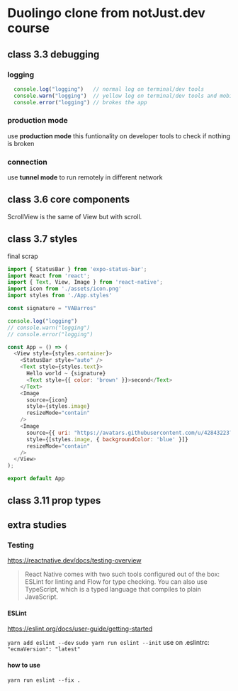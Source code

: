# Duolingo clone from notJust.dev course

## class 3.3 debugging

### logging

```js
  console.log("logging")   // normal log on terminal/dev tools
  console.warn("logging")  // yellow log on terminal/dev tools and mobile
  console.error("logging") // brokes the app
```

### production mode

use **production mode** this funtionality on developer tools to check if nothing is broken

### connection

use **tunnel mode** to run remotely in different network

## class 3.6 core components

ScrollView is the same of View but with scroll.

## class 3.7 styles

final scrap

```js
import { StatusBar } from 'expo-status-bar';
import React from 'react';
import { Text, View, Image } from 'react-native';
import icon from './assets/icon.png'
import styles from './App.styles'

const signature = "VABarros"

console.log("logging")
// console.warn("logging")
// console.error("logging")

const App = () => (
  <View style={styles.container}>
    <StatusBar style="auto" />
    <Text style={styles.text}>
      Hello world ~ {signature}
      <Text style={{ color: 'brown' }}>second</Text>
    </Text>
    <Image
      source={icon}
      style={styles.image}
      resizeMode="contain"
    />
    <Image
      source={{ uri: "https://avatars.githubusercontent.com/u/42843223?v=4" }}
      style={[styles.image, { backgroundColor: 'blue' }]}
      resizeMode="contain"
    />
  </View>
);

export default App
```

## class 3.11 prop types

## extra studies

### Testing

https://reactnative.dev/docs/testing-overview

> React Native comes with two such tools configured out of the box: ESLint for linting and Flow for type checking. You can also use TypeScript, which is a typed language that compiles to plain JavaScript.

#### ESLint

https://eslint.org/docs/user-guide/getting-started

`yarn add eslint --dev`
`sudo yarn run eslint --init`
use on .eslintrc: `"ecmaVersion": "latest"`

#### how to use

`yarn run eslint --fix .`
